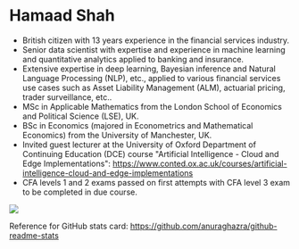 # Hamaad Shah

- British citizen with 13 years experience in the financial services industry.
- Senior data scientist with expertise and experience in machine learning and quantitative analytics applied to banking and insurance.
- Extensive expertise in deep learning, Bayesian inference and Natural Language Processing (NLP), etc., applied to various financial services use cases such as Asset Liability Management (ALM), actuarial pricing, trader surveillance, etc..
- MSc in Applicable Mathematics from the London School of Economics and Political Science (LSE), UK.
- BSc in Economics (majored in Econometrics and Mathematical Economics) from the University of Manchester, UK. 
- Invited guest lecturer at the University of Oxford Department of Continuing Education (DCE) course "Artificial Intelligence - Cloud and Edge Implementations": https://www.conted.ox.ac.uk/courses/artificial-intelligence-cloud-and-edge-implementations
- CFA levels 1 and 2 exams passed on first attempts with CFA level 3 exam to be completed in due course.

![](https://github-readme-stats.vercel.app/api?username=hamaadshah&show_icons=true&include_all_commits=true&hide=prs,issues,contribs&count_private=true&theme=onedark)

Reference for GitHub stats card: https://github.com/anuraghazra/github-readme-stats
